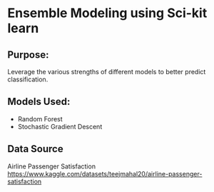 # Ensemble Modeling using Sci-kit learn

## Purpose:

Leverage the various strengths of different models to better predict classification.

## Models Used:

* Random Forest
* Stochastic Gradient Descent

## Data Source

Airline Passenger Satisfaction 
https://www.kaggle.com/datasets/teejmahal20/airline-passenger-satisfaction 